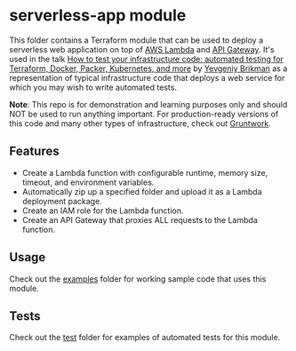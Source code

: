 # serverless-app module

This folder contains a Terraform module that can be used to deploy a serverless web application on top of 
[AWS Lambda](https://aws.amazon.com/lambda/) and [API Gateway](https://aws.amazon.com/api-gateway/). It's used in the
talk [How to test your infrastructure code: automated testing for Terraform, 
Docker, Packer, Kubernetes, and more](https://www.infoq.com/presentations/automated-testing-terraform-docker-packer/) by 
[Yevgeniy Brikman](https://www.ybrikman.com/) as a representation of typical infrastructure code that deploys a web
service for which you may wish to write automated tests. 

**Note**: This repo is for demonstration and learning purposes only and should NOT be used to run anything important. 
For production-ready versions of this code and many other types of infrastructure, check out 
[Gruntwork](https://gruntwork.io/).

## Features

* Create a Lambda function with configurable runtime, memory size, timeout, and environment variables. 
* Automatically zip up a specified folder and upload it as a Lambda deployment package.
* Create an IAM role for the Lambda function.
* Create an API Gateway that proxies ALL requests to the Lambda function.

## Usage

Check out the [examples](/examples) folder for working sample code that uses this module.

## Tests

Check out the [test](/test) folder for examples of automated tests for this module.